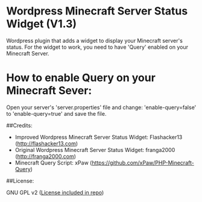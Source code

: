 Wordpress Minecraft Server Status Widget (V1.3)
========================================

Wordpress plugin that adds a widget to display your Minecraft server's status. 
For the widget to work, you need to have 'Query' enabled on your Minecraft Server.

How to enable Query on your Minecraft Sever:
=============================================
Open your server's 'server.properties' file and change: 'enable-query=false' to 'enable-query=true' and save the file.

##Credits:

* Improved Wordpress Minecraft Server Status Widget: Flashacker13 (http://flashacker13.com)
* Original Wordpress Minecraft Server Status Widget: franga2000 (http://franga2000.com)
* Minecraft Query Script: xPaw (https://github.com/xPaw/PHP-Minecraft-Query)

##License:

GNU GPL v2 ([License included in repo](LICENSE))
